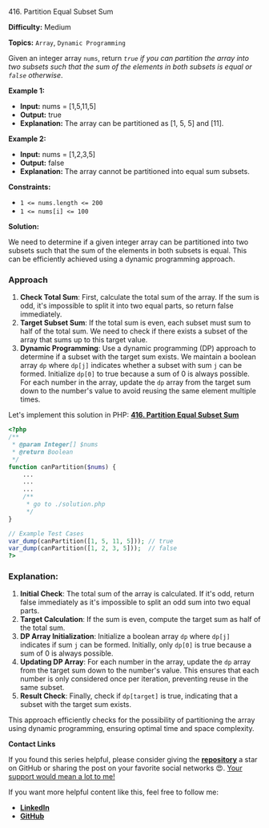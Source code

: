 416\. Partition Equal Subset Sum

**Difficulty:** Medium

**Topics:** `Array`, `Dynamic Programming`

Given an integer array `nums`, return _`true` if you can partition the array into two subsets such that the sum of the elements in both subsets is equal or `false` otherwise_.

**Example 1:**

- **Input:** nums = [1,5,11,5]
- **Output:** true
- **Explanation:** The array can be partitioned as [1, 5, 5] and [11].

**Example 2:**

- **Input:** nums = [1,2,3,5]
- **Output:** false
- **Explanation:** The array cannot be partitioned into equal sum subsets.



**Constraints:**

- `1 <= nums.length <= 200`
- `1 <= nums[i] <= 100`




**Solution:**

We need to determine if a given integer array can be partitioned into two subsets such that the sum of the elements in both subsets is equal. This can be efficiently achieved using a dynamic programming approach.

### Approach
1. **Check Total Sum**: First, calculate the total sum of the array. If the sum is odd, it's impossible to split it into two equal parts, so return false immediately.
2. **Target Subset Sum**: If the total sum is even, each subset must sum to half of the total sum. We need to check if there exists a subset of the array that sums up to this target value.
3. **Dynamic Programming**: Use a dynamic programming (DP) approach to determine if a subset with the target sum exists. We maintain a boolean array `dp` where `dp[j]` indicates whether a subset with sum `j` can be formed. Initialize `dp[0]` to true because a sum of 0 is always possible. For each number in the array, update the `dp` array from the target sum down to the number's value to avoid reusing the same element multiple times.

Let's implement this solution in PHP: **[416. Partition Equal Subset Sum](https://github.com/mah-shamim/leet-code-in-php/tree/main/algorithms/000416-partition-equal-subset-sum/solution.php)**

```php
<?php
/**
 * @param Integer[] $nums
 * @return Boolean
 */
function canPartition($nums) {
    ...
    ...
    ...
    /**
     * go to ./solution.php
     */
}

// Example Test Cases
var_dump(canPartition([1, 5, 11, 5])); // true
var_dump(canPartition([1, 2, 3, 5]));  // false
?>
```

### Explanation:

1. **Initial Check**: The total sum of the array is calculated. If it's odd, return false immediately as it's impossible to split an odd sum into two equal parts.
2. **Target Calculation**: If the sum is even, compute the target sum as half of the total sum.
3. **DP Array Initialization**: Initialize a boolean array `dp` where `dp[j]` indicates if sum `j` can be formed. Initially, only `dp[0]` is true because a sum of 0 is always possible.
4. **Updating DP Array**: For each number in the array, update the `dp` array from the target sum down to the number's value. This ensures that each number is only considered once per iteration, preventing reuse in the same subset.
5. **Result Check**: Finally, check if `dp[target]` is true, indicating that a subset with the target sum exists.

This approach efficiently checks for the possibility of partitioning the array using dynamic programming, ensuring optimal time and space complexity.

**Contact Links**

If you found this series helpful, please consider giving the **[repository](https://github.com/mah-shamim/leet-code-in-php)** a star on GitHub or sharing the post on your favorite social networks 😍. [Your support would mean a lot to me!](https://isolatedcompliments.com/v09uayg6h?key=a647d02f1aafcddaf10536d7cd00bd7c)

If you want more helpful content like this, feel free to follow me:

- **[LinkedIn](https://www.linkedin.com/in/arifulhaque/)**
- **[GitHub](https://github.com/mah-shamim)**